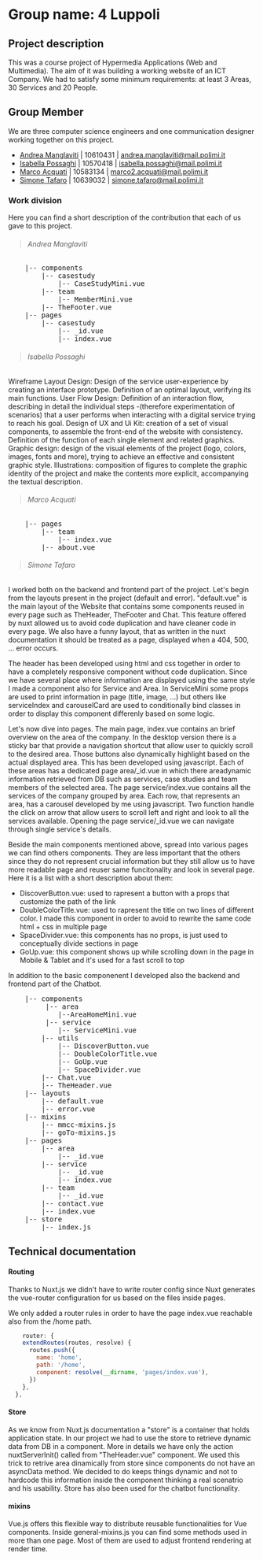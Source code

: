 # Group name: 4 Luppoli

## Project description

This was a course project of Hypermedia Applications (Web and Multimedia). The aim of it was building a working website of an ICT Company.
We had to satisfy some minimum requirements: at least 3 Areas, 30 Services and 20 People.

## Group Member

We are three computer science engineers and one communication designer working together on this project.

- [Andrea Manglaviti](######andrea-manglaviti) | 10610431 | andrea.manglaviti@mail.polimi.it
- [Isabella Possaghi](######isabella-possaghi) | 10570418 | isabella.possaghi@mail.polimi.it
- [Marco Acquati](######marco-acquati) | 10583134 | marco2.acquati@mail.polimi.it
- [Simone Tafaro](######simone-tafaro) | 10639032 | simone.tafaro@mail.polimi.it

### Work division

Here you can find a short description of the contribution that each of us gave to this project.

> ###### Andrea Manglaviti

<pre>
    |-- components
        |-- casestudy
            |-- CaseStudyMini.vue
        |-- team
            |-- MemberMini.vue
        |-- TheFooter.vue
    |-- pages
        |-- casestudy
            |-- _id.vue
            |-- index.vue
</pre>

> ###### Isabella Possaghi

Wireframe Layout Design: Design of the service user-experience by creating an interface prototype. Definition of an optimal layout, verifying its main functions.
User Flow Design: Definition of an interaction flow, describing in detail the individual steps -(therefore experimentation of scenarios) that a user performs when interacting with a digital service trying to reach his goal.
Design of UX and Ui Kit: creation of a set of visual components, to assemble the front-end of the website with consistency. Definition of the function of each single element and related graphics.
Graphic design: design of the visual elements of the project (logo, colors, images, fonts and more), trying to achieve an effective and consistent graphic style.
Illustrations: composition of figures to complete the graphic identity of the project and make the contents more explicit, accompanying the textual description.

> ###### Marco Acquati

<pre>
    |-- pages
        |-- team
            |-- index.vue
        |-- about.vue
</pre>

> ###### Simone Tafaro

I worked both on the backend and frontend part of the project.
Let's begin from the layouts present in the project (default and error). "default.vue" is the main layout of the Website that contains some components reused in every page such as TheHeader, TheFooter and Chat. This feature offered by nuxt allowed us to avoid code duplication and have cleaner code in every page.
We also have a funny layout, that as written in the nuxt documentation it should be treated as a page, displayed when a 404, 500, ... error occurs.

The header has been developed using html and css together in order to have a completely responsive component without code duplication.
Since we have several place where information are displayed using the same style I made a component also for Service and Area.
In ServiceMini some props are used to print information in page (title, image, ...) but others like serviceIndex and carouselCard are used to conditionally bind classes in order to display this component differenly based on some logic.

Let's now dive into pages.
The main page, index.vue contains an brief overview on the area of the company. In the desktop version there is a sticky bar that provide a navigation shortcut that allow user to quickly scroll to the desired area. Those buttons also dynamically highlight based on the actual displayed area. This has been developed using javascript.
Each of these areas has a dedicated page area/\_id.vue in which there areadynamic information retrieved from DB such as services, case studies and team members of the selected area.
The page service/index.vue contains all the services of the company grouped by area. Each row, that represents an area, has a carousel developed by me using javascript. Two function handle the click on arrow that allow users to scroll left and right and look to all the services available. Opening the page service/\_id.vue we can navigate through single service\'s details.

Beside the main components mentioned above, spread into various pages we can find others components. They are less important that the others since they do not represent crucial information but they still allow us to have more readable page and reuser same funcitonality and look in several page.
Here it is a list with a short description about them:

- DiscoverButton.vue: used to rapresent a button with a props that customize the path of the link
- DoubleColorTitle.vue: used to rapresent the title on two lines of different color. I made this component in order to avoid to rewrite the same code html + css in multiple page
- SpaceDivider.vue: this components has no props, is just used to conceptually divide sections in page
- GoUp.vue: this component shows up while scrolling down in the page in Mobile & Tablet and it's used for a fast scroll to top

In addition to the basic componenent I developed also the backend and frontend part of the Chatbot.

<pre>
	|-- components
    	 |-- area
    	 	|--AreaHomeMini.vue
    	 |-- service
    		|-- ServiceMini.vue
    	|-- utils
    		|-- DiscoverButton.vue
    		|-- DoubleColorTitle.vue
    		|-- GoUp.vue
    		|-- SpaceDivider.vue
    	|-- Chat.vue
    	|-- TheHeader.vue
    |-- layouts
    	|-- default.vue
    	|-- error.vue
    |-- mixins
    	|-- mmcc-mixins.js
    	|-- goTo-mixins.js
    |-- pages
    	|-- area
    		|-- _id.vue
    	|-- service
    		|-- _id.vue
    		|-- index.vue
        |-- team
            |-- _id.vue
    	|-- contact.vue
    	|-- index.vue
    |-- store
    	|-- index.js
</pre>

## Technical documentation

#### Routing

Thanks to Nuxt.js we didn't have to write router config since Nuxt generates the vue-router configuration for us based on the files inside pages.

We only added a router rules in order to have the page index.vue reachable also from the /home path.

```javascript
    router: {
    extendRoutes(routes, resolve) {
      routes.push({
        name: 'home',
        path: '/home',
        component: resolve(__dirname, 'pages/index.vue'),
      })
    },
  },
```

#### Store

As we know from Nuxt.js documentation a "store" is a container that holds application state. In our project we had to use the store to retrieve dynamic data from DB in a component.
More in details we have only the action nuxtServerInit() called from "TheHeader.vue" component. We used this trick to retrive area dinamically from store since components do not have an asyncData method. We decided to do keeps things dynamic and not to hardcode this information inside the component thinking a real scenatrio and his usability.
Store has also been used for the chatbot functionality.

#### mixins

Vue.js offers this flexible way to distribute reusable functionalities for Vue components. Inside general-mixins.js you can find some methods used in more than one page. Most of them are used to adjust frontend rendering at render time.
